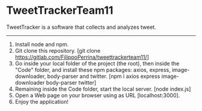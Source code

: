 # TweetTrackerTeam11

TweetTracker is a software that collects and analyzes tweet.

-------

1. Install node and npm.
2. Git clone this repository. 
[git clone https://gitlab.com/FilippoPerrina/tweettrackerteam11/]
3. Go inside your local folder of the project (the root), then inside the "Code" folder, and install these npm packages: axios, express, image-downloader, body-parser and twitter. 
[npm i axios express image-downloader body-parser twitter]
4. Remaining inside the Code folder, start the local server.
[node index.js]
5. Open a Web page on your browser using as URL [localhost:3000].
6. Enjoy the application!

 
